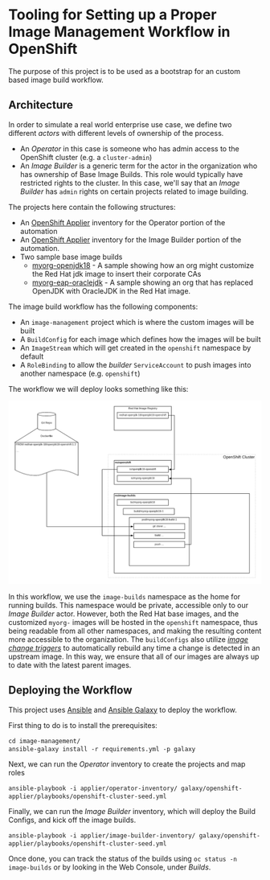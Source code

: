 # Tooling for Setting up a Proper Image Management Workflow in OpenShift

The purpose of this project is to be used as a bootstrap for an custom based image build workflow.

## Architecture

In order to simulate a real world enterprise use case, we define two different _actors_ with different levels of ownership of the process.

- An _Operator_ in this case is someone who has admin access to the OpenShift cluster (e.g. a `cluster-admin`)
- An _Image Builder_ is a generic term for the actor in the organization who has ownership of Base Image Builds. This role would typically have restricted rights to the cluster. In this case, we'll say that an _Image Builder_ has `admin` rights on certain projects related to image building.

The projects here contain the following structures:

- An [OpenShift Applier](https://github.com/redhat-cop/openshift-applier) inventory for the Operator portion of the automation
- An [OpenShift Applier](https://github.com/redhat-cop/openshift-applier) inventory for the Image Builder portion of the automation.
- Two sample base image builds
  - [myorg-openjdk18](./myorg-openjdk18) - A sample showing how an org might customize the Red Hat jdk image to insert their corporate CAs
  - [myorg-eap-oraclejdk](./myorg-eap-oraclejdk) - A sample showing an org that has replaced OpenJDK with OracleJDK in the Red Hat image.

The image build workflow has the following components:

- An `image-management` project which is where the custom images will be built
- A `BuildConfig` for each image which defines how the images will be built
- An `ImageStream` which will get created in the `openshift` namespace by default
- A `RoleBinding` to allow the _builder_ `ServiceAccount` to push images into another namespace (e.g. `openshift`)

The workflow we will deploy looks something like this:

![Image Build Workflow](img/workflow.png)

In this workflow, we use the `image-builds` namespace as the home for running builds. This namespace would be private, accessible only to our _Image Builder_ actor. However, both the Red Hat base images, and the customized `myorg-` images will be hosted in the `openshift` namespace, thus being readable from all other namespaces, and making the resulting content more accessible to the organization. The `buildConfigs` also utilize [_image change triggers_](https://docs.openshift.com/container-platform/3.7/dev_guide/builds/triggering_builds.html#image-change-triggers) to automatically rebuild any time a change is detected in an upstream image. In this way, we ensure that all of our images are always up to date with the latest parent images.

## Deploying the Workflow

This project uses [Ansible](https://www.ansible.com/) and [Ansible Galaxy](http://docs.ansible.com/ansible/latest/reference_appendices/galaxy.html) to deploy the workflow.

First thing to do is to install the prerequisites:
```
cd image-management/
ansible-galaxy install -r requirements.yml -p galaxy
```

Next, we can run the _Operator_ inventory to create the projects and map roles
```
ansible-playbook -i applier/operator-inventory/ galaxy/openshift-applier/playbooks/openshift-cluster-seed.yml
```

Finally, we can run the _Image Builder_ inventory, which will deploy the Build Configs, and kick off the image builds.
```
ansible-playbook -i applier/image-builder-inventory/ galaxy/openshift-applier/playbooks/openshift-cluster-seed.yml
```

Once done, you can track the status of the builds using `oc status -n image-builds` or by looking in the Web Console, under _Builds_.
